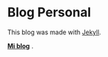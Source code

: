 # Blog Personal

This blog was made with [Jekyll](https://jekyllrb.com/).


**[Mi blog](https://esvicky.github.io/)** .
